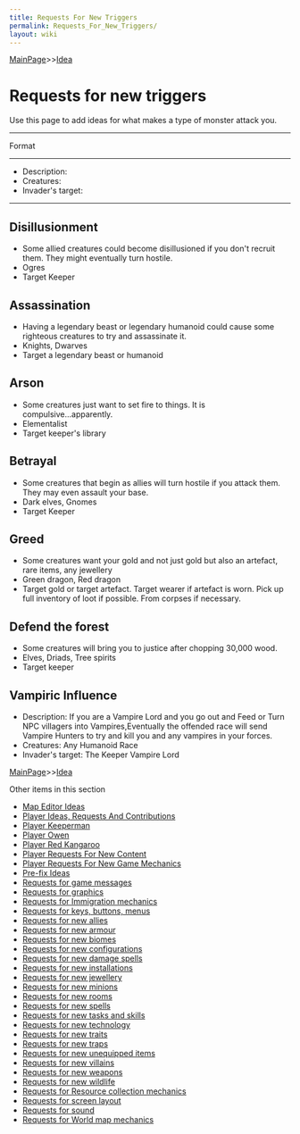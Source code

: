 ```yaml
---
title: Requests For New Triggers
permalink: Requests_For_New_Triggers/
layout: wiki
---
```


[MainPage](/keeperrl_wiki/ "wikilink")>>[Idea](/keeperrl_wiki/Idea "wikilink")

Requests for new triggers
=========================

Use this page to add ideas for what makes a type of monster attack you.

------------------------------------------------------------------------

Format

------------------------------------------------------------------------

-   Description:
-   Creatures:
-   Invader's target:

------------------------------------------------------------------------

Disillusionment
---------------

-   Some allied creatures could become disillusioned if you don't
    recruit them. They might eventually turn hostile.
-   Ogres
-   Target Keeper

Assassination
-------------

-   Having a legendary beast or legendary humanoid could cause some
    righteous creatures to try and assassinate it.
-   Knights, Dwarves
-   Target a legendary beast or humanoid

Arson
-----

-   Some creatures just want to set fire to things. It is
    compulsive...apparently.
-   Elementalist
-   Target keeper's library

Betrayal
--------

-   Some creatures that begin as allies will turn hostile if you attack
    them. They may even assault your base.
-   Dark elves, Gnomes
-   Target Keeper

Greed
-----

-   Some creatures want your gold and not just gold but also an
    artefact, rare items, any jewellery
-   Green dragon, Red dragon
-   Target gold or target artefact. Target wearer if artefact is worn.
    Pick up full inventory of loot if possible. From corpses if
    necessary.

Defend the forest
-----------------

-   Some creatures will bring you to justice after chopping 30,000 wood.
-   Elves, Driads, Tree spirits
-   Target keeper

Vampiric Influence
------------------

-   Description: If you are a Vampire Lord and you go out and Feed or
    Turn NPC villagers into Vampires,Eventually the offended race will
    send Vampire Hunters to try and kill you and any vampires in your
    forces.
-   Creatures: Any Humanoid Race
-   Invader's target: The Keeper Vampire Lord

[MainPage](/keeperrl_wiki/ "wikilink")>>[Idea](/keeperrl_wiki/Idea "wikilink")

Other items in this section
-    [Map Editor Ideas](/keeperrl_wiki/Map_Editor_Ideas "wikilink")
-    [Player Ideas, Requests And Contributions](/keeperrl_wiki/Player_Ideas,_Requests_And_Contributions "wikilink")
-    [Player Keeperman](/keeperrl_wiki/Player_Keeperman "wikilink")
-    [Player Owen](/keeperrl_wiki/Player_Owen "wikilink")
-    [Player Red Kangaroo](/keeperrl_wiki/Player_Red_Kangaroo "wikilink")
-    [Player Requests For New Content](/keeperrl_wiki/Player_Requests_For_New_Content "wikilink")
-    [Player Requests For New Game Mechanics](/keeperrl_wiki/Player_Requests_For_New_Game_Mechanics "wikilink")
-    [Pre-fix Ideas](/keeperrl_wiki/Pre-fix_Ideas "wikilink")
-    [Requests for game messages](/keeperrl_wiki/Requests_For_Game_Messages "wikilink")
-    [Requests for graphics](/keeperrl_wiki/Requests_For_Graphics "wikilink")
-    [Requests for Immigration mechanics](/keeperrl_wiki/Requests_For_Immigration_Mechanics "wikilink")
-    [Requests for keys, buttons, menus](/keeperrl_wiki/Requests_For_Keys,_Buttons,_Menus "wikilink")
-    [Requests for new allies](/keeperrl_wiki/Requests_For_New_Allies "wikilink")
-    [Requests for new armour](/keeperrl_wiki/Requests_For_New_Armour "wikilink")
-    [Requests for new biomes](/keeperrl_wiki/Requests_For_New_Biomes "wikilink")
-    [Requests for new configurations](/keeperrl_wiki/Requests_For_New_Configurations "wikilink")
-    [Requests for new damage spells](/keeperrl_wiki/Requests_For_New_Damage_Spells "wikilink")
-    [Requests for new installations](/keeperrl_wiki/Requests_For_New_Installations "wikilink")
-    [Requests for new jewellery](/keeperrl_wiki/Requests_For_New_Jewellery "wikilink")
-    [Requests for new minions](/keeperrl_wiki/Requests_For_New_Minions "wikilink")
-    [Requests for new rooms](/keeperrl_wiki/Requests_For_New_Rooms "wikilink")
-    [Requests for new spells](/keeperrl_wiki/Requests_For_New_Spells "wikilink")
-    [Requests for new tasks and skills](/keeperrl_wiki/Requests_For_New_Tasks_And_Skills "wikilink")
-    [Requests for new technology](/keeperrl_wiki/Requests_For_New_Technology "wikilink")
-    [Requests for new traits](/keeperrl_wiki/Requests_For_New_Traits "wikilink")
-    [Requests for new traps](/keeperrl_wiki/Requests_For_New_Traps "wikilink")
-    [Requests for new unequipped items](/keeperrl_wiki/Requests_For_New_Unequipped_Items "wikilink")
-    [Requests for new villains](/keeperrl_wiki/Requests_For_New_Villains "wikilink")
-    [Requests for new weapons](/keeperrl_wiki/Requests_For_New_Weapons "wikilink")
-    [Requests for new wildlife](/keeperrl_wiki/Requests_For_New_Wildlife "wikilink")
-    [Requests for Resource collection mechanics](/keeperrl_wiki/Requests_For_Resource_Collection_Mechanics "wikilink")
-    [Requests for screen layout](/keeperrl_wiki/Requests_For_Screen_Layout "wikilink")
-    [Requests for sound](/keeperrl_wiki/Requests_For_Sound "wikilink")
-    [Requests for World map mechanics](/keeperrl_wiki/Requests_For_World_Map_Mechanics "wikilink")
